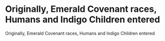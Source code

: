 # Originally, Emerald Covenant races, Humans and Indigo Children entered

Originally, Emerald Covenant races, Humans and Indigo Children entered